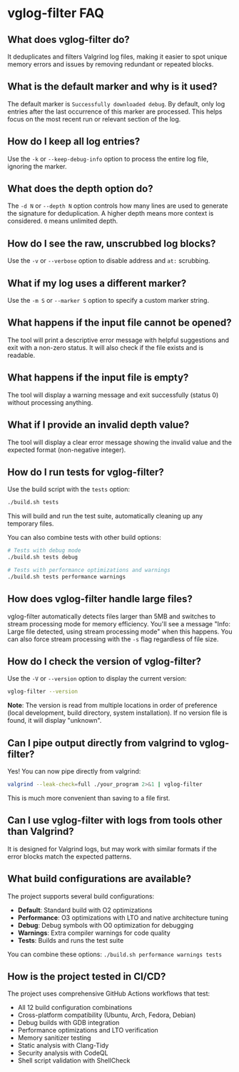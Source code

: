 # vglog-filter FAQ

## What does vglog-filter do?
It deduplicates and filters Valgrind log files, making it easier to spot unique memory errors and issues by removing redundant or repeated blocks.

## What is the default marker and why is it used?
The default marker is `Successfully downloaded debug`. By default, only log entries after the last occurrence of this marker are processed. This helps focus on the most recent run or relevant section of the log.

## How do I keep all log entries?
Use the `-k` or `--keep-debug-info` option to process the entire log file, ignoring the marker.

## What does the depth option do?
The `-d N` or `--depth N` option controls how many lines are used to generate the signature for deduplication. A higher depth means more context is considered. `0` means unlimited depth.

## How do I see the raw, unscrubbed log blocks?
Use the `-v` or `--verbose` option to disable address and `at:` scrubbing.

## What if my log uses a different marker?
Use the `-m S` or `--marker S` option to specify a custom marker string.

## What happens if the input file cannot be opened?
The tool will print a descriptive error message with helpful suggestions and exit with a non-zero status. It will also check if the file exists and is readable.

## What happens if the input file is empty?
The tool will display a warning message and exit successfully (status 0) without processing anything.

## What if I provide an invalid depth value?
The tool will display a clear error message showing the invalid value and the expected format (non-negative integer).

## How do I run tests for vglog-filter?
Use the build script with the `tests` option:
```sh
./build.sh tests
```
This will build and run the test suite, automatically cleaning up any temporary files.

You can also combine tests with other build options:
```sh
# Tests with debug mode
./build.sh tests debug

# Tests with performance optimizations and warnings
./build.sh tests performance warnings
```

## How does vglog-filter handle large files?
vglog-filter automatically detects files larger than 5MB and switches to stream processing mode for memory efficiency. You'll see a message "Info: Large file detected, using stream processing mode" when this happens. You can also force stream processing with the `-s` flag regardless of file size.

## How do I check the version of vglog-filter?
Use the `-V` or `--version` option to display the current version:
```sh
vglog-filter --version
```

**Note**: The version is read from multiple locations in order of preference (local development, build directory, system installation). If no version file is found, it will display "unknown".

## Can I pipe output directly from valgrind to vglog-filter?
Yes! You can now pipe directly from valgrind:
```sh
valgrind --leak-check=full ./your_program 2>&1 | vglog-filter
```
This is much more convenient than saving to a file first.

## Can I use vglog-filter with logs from tools other than Valgrind?
It is designed for Valgrind logs, but may work with similar formats if the error blocks match the expected patterns.

## What build configurations are available?
The project supports several build configurations:
- **Default**: Standard build with O2 optimizations
- **Performance**: O3 optimizations with LTO and native architecture tuning
- **Debug**: Debug symbols with O0 optimization for debugging
- **Warnings**: Extra compiler warnings for code quality
- **Tests**: Builds and runs the test suite

You can combine these options: `./build.sh performance warnings tests`

## How is the project tested in CI/CD?
The project uses comprehensive GitHub Actions workflows that test:
- All 12 build configuration combinations
- Cross-platform compatibility (Ubuntu, Arch, Fedora, Debian)
- Debug builds with GDB integration
- Performance optimizations and LTO verification
- Memory sanitizer testing
- Static analysis with Clang-Tidy
- Security analysis with CodeQL
- Shell script validation with ShellCheck 